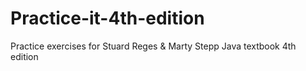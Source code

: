 # Practice-it-4th-edition
Practice exercises for Stuard Reges &amp; Marty Stepp Java textbook 4th edition
